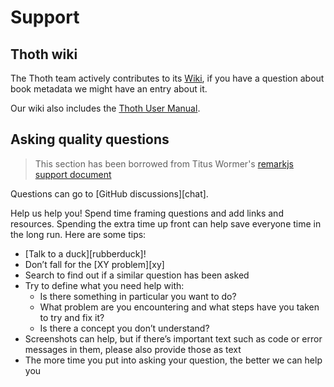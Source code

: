 # Support

## Thoth wiki
The Thoth team actively contributes to its [Wiki](../../wiki), if you have a question about book metadata we might have an entry about it.

Our wiki also includes the [Thoth User Manual](../../wiki/Thoth-User-Manual).

## Asking quality questions
> This section has been borrowed from Titus Wormer's [remarkjs support document](https://github.com/remarkjs/.github/blob/main/support.md)

Questions can go to [GitHub discussions][chat].

Help us help you!
Spend time framing questions and add links and resources.
Spending the extra time up front can help save everyone time in the long run.
Here are some tips:

*   [Talk to a duck][rubberduck]!
*   Don’t fall for the [XY problem][xy]
*   Search to find out if a similar question has been asked
*   Try to define what you need help with:
    *   Is there something in particular you want to do?
    *   What problem are you encountering and what steps have you taken to try
        and fix it?
    *   Is there a concept you don’t understand?
*   Screenshots can help, but if there’s important text such as code or error
    messages in them, please also provide those as text
*   The more time you put into asking your question, the better we can help you
